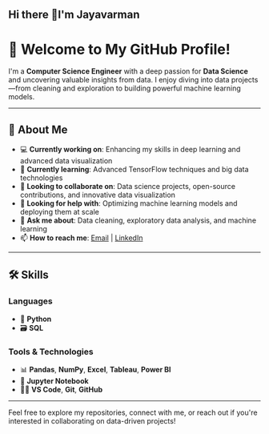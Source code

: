 ## Hi there 👋I'm Jayavarman

# 👋 Welcome to My GitHub Profile!

I'm a **Computer Science Engineer** with a deep passion for **Data Science** and uncovering valuable insights from data. I enjoy diving into data projects—from cleaning and exploration to building powerful machine learning models.

---

## 🚀 About Me
- 💻 **Currently working on**: Enhancing my skills in deep learning and advanced data visualization  
- 🌱 **Currently learning**: Advanced TensorFlow techniques and big data technologies  
- 👯 **Looking to collaborate on**: Data science projects, open-source contributions, and innovative data visualization  
- 🤔 **Looking for help with**: Optimizing machine learning models and deploying them at scale  
- 💬 **Ask me about**: Data cleaning, exploratory data analysis, and machine learning  
- 📫 **How to reach me**: [Email](mailto:jayavarman1207@gmail.com) | [LinkedIn](https://www.linkedin.com/in/jaya-varman-400627246/)  

---

## 🛠️ Skills

### Languages
- 🐍 **Python**
- 🗃️ **SQL**

### Tools & Technologies
- 📊 **Pandas**, **NumPy**, **Excel**, **Tableau**, **Power BI**
- 📓 **Jupyter Notebook**
- 🧑‍💻 **VS Code**, **Git**, **GitHub**

---

Feel free to explore my repositories, connect with me, or reach out if you're interested in collaborating on data-driven projects!

